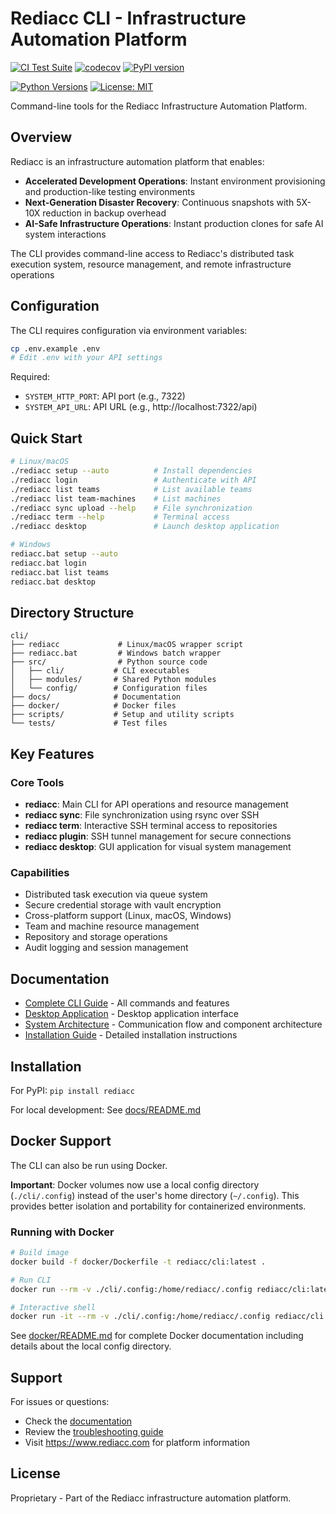 # Rediacc CLI - Infrastructure Automation Platform

[![CI Test Suite](https://github.com/rediacc/cli/actions/workflows/test-cli.yml/badge.svg)](https://github.com/rediacc/cli/actions/workflows/test-cli.yml)
[![codecov](https://codecov.io/gh/rediacc/cli/branch/main/graph/badge.svg)](https://codecov.io/gh/rediacc/cli)
[![PyPI version](https://badge.fury.io/py/rediacc.svg)](https://badge.fury.io/py/rediacc)

<!-- Trigger CI: investigate-ci-issues -->
[![Python Versions](https://img.shields.io/pypi/pyversions/rediacc.svg)](https://pypi.org/project/rediacc/)
[![License: MIT](https://img.shields.io/badge/License-MIT-yellow.svg)](https://opensource.org/licenses/MIT)

Command-line tools for the Rediacc Infrastructure Automation Platform.

## Overview

Rediacc is an infrastructure automation platform that enables:
- **Accelerated Development Operations**: Instant environment provisioning and production-like testing environments
- **Next-Generation Disaster Recovery**: Continuous snapshots with 5X-10X reduction in backup overhead
- **AI-Safe Infrastructure Operations**: Instant production clones for safe AI system interactions

The CLI provides command-line access to Rediacc's distributed task execution system, resource management, and remote infrastructure operations

## Configuration

The CLI requires configuration via environment variables:

```bash
cp .env.example .env
# Edit .env with your API settings
```

Required:
- `SYSTEM_HTTP_PORT`: API port (e.g., 7322)
- `SYSTEM_API_URL`: API URL (e.g., http://localhost:7322/api)

## Quick Start

```bash
# Linux/macOS
./rediacc setup --auto          # Install dependencies
./rediacc login                 # Authenticate with API
./rediacc list teams            # List available teams
./rediacc list team-machines    # List machines
./rediacc sync upload --help    # File synchronization
./rediacc term --help           # Terminal access
./rediacc desktop               # Launch desktop application

# Windows
rediacc.bat setup --auto
rediacc.bat login
rediacc.bat list teams
rediacc.bat desktop
```

## Directory Structure

```
cli/
├── rediacc             # Linux/macOS wrapper script
├── rediacc.bat         # Windows batch wrapper
├── src/                # Python source code
│   ├── cli/           # CLI executables
│   ├── modules/       # Shared Python modules
│   └── config/        # Configuration files
├── docs/              # Documentation
├── docker/            # Docker files
├── scripts/           # Setup and utility scripts
└── tests/             # Test files
```

## Key Features

### Core Tools
- **rediacc**: Main CLI for API operations and resource management
- **rediacc sync**: File synchronization using rsync over SSH
- **rediacc term**: Interactive SSH terminal access to repositories
- **rediacc plugin**: SSH tunnel management for secure connections
- **rediacc desktop**: GUI application for visual system management

### Capabilities
- Distributed task execution via queue system
- Secure credential storage with vault encryption
- Cross-platform support (Linux, macOS, Windows)
- Team and machine resource management
- Repository and storage operations
- Audit logging and session management

## Documentation

- [Complete CLI Guide](docs/README.md) - All commands and features
- [Desktop Application](docs/DESKTOP.md) - Desktop application interface
- [System Architecture](../CLAUDE.md) - Communication flow and component architecture
- [Installation Guide](docs/INSTALLATION.md) - Detailed installation instructions

## Installation

For PyPI: `pip install rediacc`

For local development: See [docs/README.md](docs/README.md)

## Docker Support

The CLI can also be run using Docker.

**Important**: Docker volumes now use a local config directory (`./cli/.config`) instead of the user's home directory (`~/.config`). This provides better isolation and portability for containerized environments.

### Running with Docker

```bash
# Build image
docker build -f docker/Dockerfile -t rediacc/cli:latest .

# Run CLI
docker run --rm -v ./cli/.config:/home/rediacc/.config rediacc/cli:latest

# Interactive shell
docker run -it --rm -v ./cli/.config:/home/rediacc/.config rediacc/cli:latest /bin/bash
```

See [docker/README.md](docker/README.md) for complete Docker documentation including details about the local config directory.

## Support

For issues or questions:
- Check the [documentation](docs/README.md)
- Review the [troubleshooting guide](docs/TROUBLESHOOTING.md)
- Visit https://www.rediacc.com for platform information

## License

Proprietary - Part of the Rediacc infrastructure automation platform.
